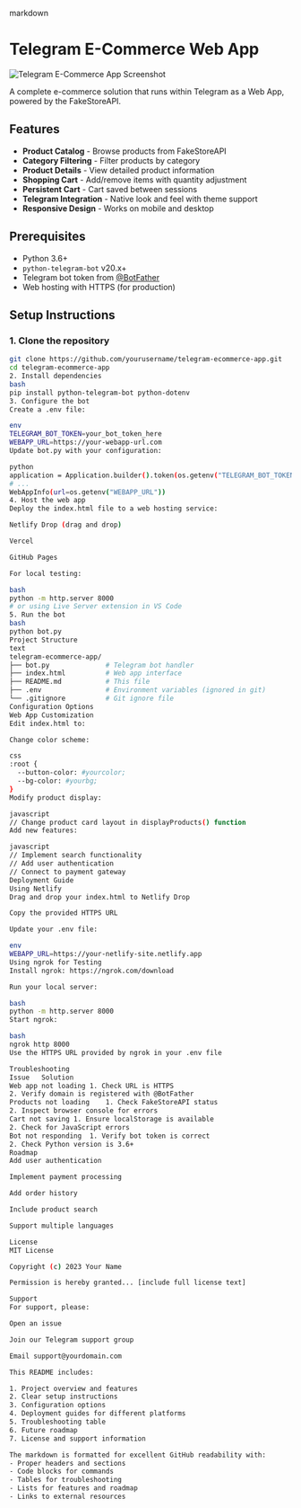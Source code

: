 markdown
# Telegram E-Commerce Web App

![Telegram E-Commerce App Screenshot](https://via.placeholder.com/800x400?text=Telegram+E-Commerce+App+Screenshot)

A complete e-commerce solution that runs within Telegram as a Web App, powered by the FakeStoreAPI.

## Features

- **Product Catalog** - Browse products from FakeStoreAPI
- **Category Filtering** - Filter products by category
- **Product Details** - View detailed product information
- **Shopping Cart** - Add/remove items with quantity adjustment
- **Persistent Cart** - Cart saved between sessions
- **Telegram Integration** - Native look and feel with theme support
- **Responsive Design** - Works on mobile and desktop

## Prerequisites

- Python 3.6+
- `python-telegram-bot` v20.x+
- Telegram bot token from [@BotFather](https://t.me/BotFather)
- Web hosting with HTTPS (for production)

## Setup Instructions

### 1. Clone the repository

```bash
git clone https://github.com/yourusername/telegram-ecommerce-app.git
cd telegram-ecommerce-app
2. Install dependencies
bash
pip install python-telegram-bot python-dotenv
3. Configure the bot
Create a .env file:

env
TELEGRAM_BOT_TOKEN=your_bot_token_here
WEBAPP_URL=https://your-webapp-url.com
Update bot.py with your configuration:

python
application = Application.builder().token(os.getenv("TELEGRAM_BOT_TOKEN")).build()
# ...
WebAppInfo(url=os.getenv("WEBAPP_URL"))
4. Host the web app
Deploy the index.html file to a web hosting service:

Netlify Drop (drag and drop)

Vercel

GitHub Pages

For local testing:

bash
python -m http.server 8000
# or using Live Server extension in VS Code
5. Run the bot
bash
python bot.py
Project Structure
text
telegram-ecommerce-app/
├── bot.py              # Telegram bot handler
├── index.html          # Web app interface
├── README.md           # This file
├── .env                # Environment variables (ignored in git)
└── .gitignore          # Git ignore file
Configuration Options
Web App Customization
Edit index.html to:

Change color scheme:

css
:root {
  --button-color: #yourcolor;
  --bg-color: #yourbg;
}
Modify product display:

javascript
// Change product card layout in displayProducts() function
Add new features:

javascript
// Implement search functionality
// Add user authentication
// Connect to payment gateway
Deployment Guide
Using Netlify
Drag and drop your index.html to Netlify Drop

Copy the provided HTTPS URL

Update your .env file:

env
WEBAPP_URL=https://your-netlify-site.netlify.app
Using ngrok for Testing
Install ngrok: https://ngrok.com/download

Run your local server:

bash
python -m http.server 8000
Start ngrok:

bash
ngrok http 8000
Use the HTTPS URL provided by ngrok in your .env file

Troubleshooting
Issue	Solution
Web app not loading	1. Check URL is HTTPS
2. Verify domain is registered with @BotFather
Products not loading	1. Check FakeStoreAPI status
2. Inspect browser console for errors
Cart not saving	1. Ensure localStorage is available
2. Check for JavaScript errors
Bot not responding	1. Verify bot token is correct
2. Check Python version is 3.6+
Roadmap
Add user authentication

Implement payment processing

Add order history

Include product search

Support multiple languages

License
MIT License

Copyright (c) 2023 Your Name

Permission is hereby granted... [include full license text]

Support
For support, please:

Open an issue

Join our Telegram support group

Email support@yourdomain.com

This README includes:

1. Project overview and features
2. Clear setup instructions
3. Configuration options
4. Deployment guides for different platforms
5. Troubleshooting table
6. Future roadmap
7. License and support information

The markdown is formatted for excellent GitHub readability with:
- Proper headers and sections
- Code blocks for commands
- Tables for troubleshooting
- Lists for features and roadmap
- Links to external resources
